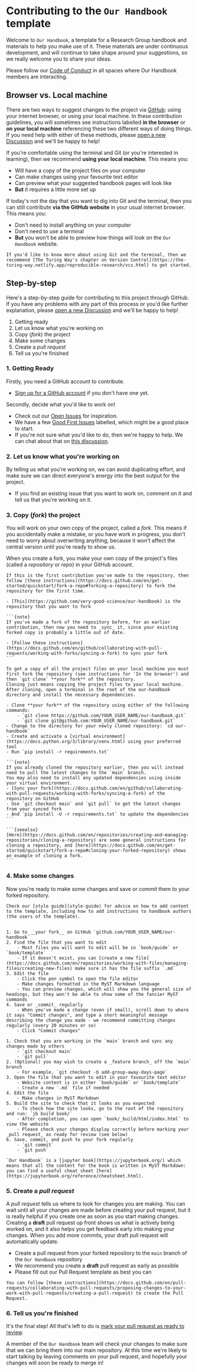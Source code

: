 # Contributing to the `Our Handbook` template

Welcome to `Our Handbook`, a template for a Research Group handbook and materials to help you make use of it. 
These materials are under continuous development, and will continue to
take shape around your suggestions, so we really welcome you to share your ideas.

Please follow our [Code of Conduct](code-of-conduct) in all spaces where Our Handbook members are interacting.


## Browser vs. Local machine

There are two ways to suggest changes to the project via [GitHub](https://github.com/): using your internet browser, or using your local machine.
In these contribution guidelines, you will sometimes see instructions labelled __in the browser__ or __on your local machine__ referencing these two different ways of doing things.
If you need help with either of these methods, please [open a new Discussion](https://github.com/very-good-science/our-handbook/discussions/new) and we'll be happy to help!

If you're comfortable using the terminal and Git (or you're interested in learning), then we recommend __using your local machine__.
This means you:

- Will have a copy of the project files on your computer
- Can make changes using your favourite text editor
- Can preview what your suggested handbook pages will look like
- __But__ it requires a little more set up

If today's not the day that you want to dig into Git and the terminal, then you can still contribute __via the GitHub website__ in your usual internet browser.
This means you:

- Don't need to install anything on your computer
- Don't need to use a terminal
- __But__ you won't be able to preview how things will look on the `Our Handbook` website.

```{seealso}
If you'd like to know more about using Git and the terminal, then we recommend [The Turing Way's chapter on Version Control](https://the-turing-way.netlify.app/reproducible-research/vcs.html) to get started.
```

## Step-by-step

Here's a step-by-step guide for contributing to this project through GitHub. 
If you have any problems with any part of this process or you'd like further explanation, please [open a new Discussion](https://github.com/very-good-science/our-handbook/discussions/new) and we'll be happy to help!

1. Getting ready
2. Let us know what you're working on
3. Copy (_fork_) the project
4. Make some changes
5. Create a _pull request_
6. Tell us you're finished

### 1. Getting Ready

Firstly, you need a GitHub account to contribute.

- [Sign up for a GitHub account](https://github.com/signup) if you don't have one yet.

Secondly, decide what you'd like to work on!

- Check out our [Open Issues](https://github.com/very-good-science/our-handbook/issues) for inspiration.
- We have a few [Good First Issues](https://github.com/very-good-science/our-handbook/issues?q=is%3Aissue+is%3Aopen+label%3A%22good+first+issue%22) labelled, which might be a good place to start.
- If you're not sure what you'd like to do, then we're happy to help.  We can chat about that on [this discussion](https://github.com/very-good-science/our-handbook/discussions/24).
   
### 2. Let us know what you're working on

By telling us what you're working on, we can avoid duplicating effort, and make sure we can direct everyone's energy into the best output for the project.

- If you find an existing issue that you want to work on, comment on it and tell us that you're working on it.

### 3. Copy (_fork_) the project

You will work on your own copy of the project, called a _fork_.
This means if you accidentally make a mistake, or you have work in progress, you don't need to worry about overwriting anything, because it won't affect the central version until you're ready to show us.

When you create a fork, you make your own copy of the project's files (called a _repository_ or _repo_) in your GitHub account.

````{tab} In the browser
If this is the first contribution you've made to the repository, then follow [these instructions](https://docs.github.com/en/get-started/quickstart/fork-a-repo#forking-a-repository) to fork the repository for the first time.

- [This](https://github.com/very-good-science/our-handbook) is the repository that you want to fork

```{note}
If you've made a fork of the repository before, for an earlier contribution, then now you need to _sync_ it, since your existing forked copy is probably a little out of date. 

- [Follow these instructions](https://docs.github.com/en/github/collaborating-with-pull-requests/working-with-forks/syncing-a-fork) to sync your fork
```
````

````{tab} Using your local machine
To get a copy of all the project files on your local machine you must first fork the repository (see instructions for 'In the browser') and then `git clone` **your fork** of the repository.
Cloning just means copying the project files to your local machine.
After cloning, open a terminal in the root of the our-handbook directory and install the necessary dependencies.

- Clone **your fork** of the repository using either of the following commands:
    - `git clone https://github.com/YOUR_USER_NAME/our-handbook.git`
    - `git clone git@github.com:YOUR_USER_NAME/our-handbook.git`
- Change to the directory for your newly cloned repository: `cd our-handbook`
- Create and activate a [virtual environment](https://docs.python.org/3/library/venv.html) using your preferred tool
- Run `pip install -r requirements.txt`

```{note}
If you already cloned the repository earlier, then you will instead need to pull the latest changes to the `main` branch.
You may also need to install any updated dependencies using inside your virtual environment.
- [Sync your fork](https://docs.github.com/en/github/collaborating-with-pull-requests/working-with-forks/syncing-a-fork) of the repository on GitHub
- Use `git checkout main` and `git pull` to get the latest changes from your synced fork
- And `pip install -U -r requirements.txt` to update the dependencies
```

```{seealso}
[Here](https://docs.github.com/en/repositories/creating-and-managing-repositories/cloning-a-repository) are some general instructions for cloning a repository, and [here](https://docs.github.com/en/get-started/quickstart/fork-a-repo#cloning-your-forked-repository) shows an example of cloning a fork.
```
````

### 4. Make some changes
Now you're ready to make some changes and save or _commit_ them to your forked repository.
 

```{tip}
Check our [style guide](style-guide) for advice on how to add content to the template, including how to add instructions to handbook authors (the users of the template).
```

````{tab} In the browser

1. Go to __your fork__ on GitHub `github.com/YOUR_USER_NAME/our-handbook`
2. Find the file that you want to edit
    - Most files you will want to edit will be in `book/guide` or `book/template`
    - If it doesn't exist, you can [create a new file](https://docs.github.com/en/repositories/working-with-files/managing-files/creating-new-files) make sure it has the file suffix `.md`
3. Edit the file
    - Click the pen symbol to open the file editor
    - Make changes formatted in the MyST Markdown language
    - You can preview changes, which will show you the general size of headings, but they won't be able to show some of the fancier MyST commands
4. Save or _commit_ regularly
    - When you've made a change (even if small), scroll down to where it says "Commit changes", and type a short meaningful message describing the change you made - we recommend committing changes regularly (every 20 minutes or so)
    - Click "Commit changes"
````

````{tab} Using your local machine
1. Check that you are working in the `main` branch and sync any changes made by others
    - `git checkout main`
    - `git pull`
2. (Optional) you may wish to create a _feature branch_ off the `main` branch
    - For example, `git checkout -b add-group-away-days-page`
3. Open the file that you want to edit in your favourite text editor
    - Website content is in either `book/guide` or `book/template`
    - Create a new `.md` file if needed
4. Edit the file
    - Make changes in MyST Markdown
5. Build the site to check that it looks as you expected
    - To check how the site looks, go to the root of the repository and run: `jb build book/`
    - After completion, you can open `book/_build/html/index.html` to view the website
    - Please check your changes display correctly before marking your _pull request_ as ready for review (see below)
6. Save, commit, and push to your fork regularly
    - `git commit`
    - `git push`
````

```{seealso}
`Our Handbook` is a [jupyter book](https://jupyterbook.org/) which means that all the content for the book is written in MyST Markdown: you can find a useful cheat sheet [here](https://jupyterbook.org/reference/cheatsheet.html).
```

### 5. Create a _pull request_

A _pull request_ tells us where to look for changes you are making.
You can wait until all your changes are made before creating your pull request, but it is really helpful if you create one as soon as you start making changes.
Creating a __draft__ pull request up front shows us what is actively being worked on, and it also helps you get feedback early into making your changes.
When you add more commits, your draft pull request will automatically update.

- Create a pull request from your forked repository to the `main` branch of the `Our Handbook` repository
- We recommend you create a __draft__ pull request as early as possible
- Please fill out our Pull Request template as best you can

```{seealso}
You can follow [these instructions](https://docs.github.com/en/pull-requests/collaborating-with-pull-requests/proposing-changes-to-your-work-with-pull-requests/creating-a-pull-request) to create the Pull Request. 
```

### 6. Tell us you're finished
It's the final step!
All that's left to do is [mark your pull request as ready to review](https://docs.github.com/en/github/collaborating-with-pull-requests/proposing-changes-to-your-work-with-pull-requests/changing-the-stage-of-a-pull-request#marking-a-pull-request-as-ready-for-review).

A member of the `Our Handbook` team will check your changes to make sure that we can bring them into our main repository.
At this time we're likely to start talking by leaving comments on your pull request, and hopefully your changes will soon be ready to merge in!
